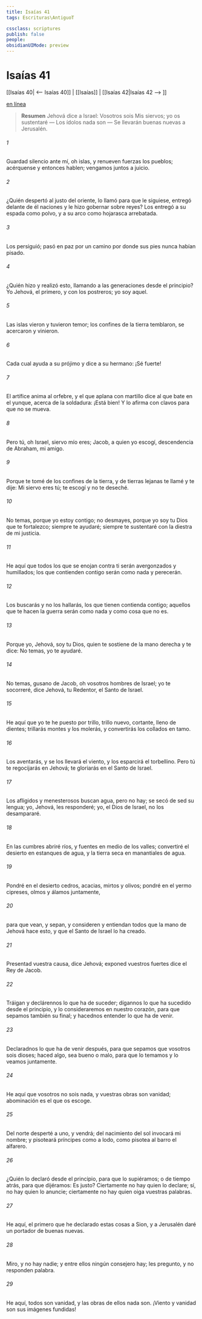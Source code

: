```yaml
---
title: Isaías 41
tags: Escrituras\AntiguoT

cssclass: scriptures
publish: false
people:
obsidianUIMode: preview
---
```


# Isaías 41
[[Isaías 40| <-- Isaías 40]] | [[Isaías]] | [[Isaías 42|Isaías 42 --> ]]

[en línea](https://churchofjesuschrist.org/study/scriptures/ot/isa/41?lang=spa)

> __Resumen__
Jehová dice a Israel: Vosotros sois Mis siervos; yo os sustentaré — Los ídolos nada son — Se llevarán buenas nuevas a Jerusalén.

###### 1 
Guardad silencio ante mí, oh islas, y renueven fuerzas los pueblos; acérquense y entonces hablen; vengamos juntos a juicio.

###### 2 
¿Quién despertó al justo del oriente, lo llamó para que le siguiese, entregó delante de él naciones y le hizo gobernar sobre reyes? Los entregó a su espada como polvo, y a su arco como hojarasca arrebatada.

###### 3 
Los persiguió; pasó en paz por un camino por donde sus pies nunca habían pisado.

###### 4 
¿Quién hizo y realizó esto, llamando a las generaciones desde el principio? Yo Jehová, el primero, y con los postreros; yo soy aquel.

###### 5 
Las islas vieron y tuvieron temor; los confines de la tierra temblaron, se acercaron y vinieron.

###### 6 
Cada cual ayuda a su prójimo y dice a su hermano: ¡Sé fuerte!

###### 7 
El artífice anima al orfebre, y el que aplana con martillo dice al que bate en el yunque, acerca de la soldadura: ¡Está bien! Y lo afirma con clavos para que no se mueva.

###### 8 
Pero tú, oh Israel, siervo mío eres;  Jacob, a quien yo escogí, descendencia de Abraham, mi amigo.

###### 9 
Porque te tomé de los confines de la tierra, y de tierras lejanas te llamé y te dije: Mi siervo eres tú; te escogí y no te deseché.

###### 10 
No temas, porque yo estoy contigo; no desmayes, porque yo soy tu Dios que te fortalezco; siempre te ayudaré; siempre te sustentaré con la diestra de mi justicia.

###### 11 
He aquí que todos los que se enojan contra ti serán avergonzados y humillados; los que contienden contigo serán como nada y perecerán.

###### 12 
Los buscarás y no los hallarás, los que tienen contienda contigo; aquellos que te hacen la guerra serán como nada y como cosa que no es.

###### 13 
Porque yo, Jehová, soy tu Dios, quien te sostiene de la mano derecha y te dice: No temas, yo te ayudaré.

###### 14 
No temas, gusano de Jacob, oh vosotros hombres de Israel; yo te socorreré, dice Jehová, tu Redentor, el Santo de Israel.

###### 15 
He aquí que yo te he puesto por trillo, trillo nuevo, cortante, lleno de dientes; trillarás montes y los molerás, y convertirás los collados en tamo.

###### 16 
Los aventarás, y se los llevará el viento, y los esparcirá el torbellino. Pero tú te regocijarás en Jehová; te gloriarás en el Santo de Israel.

###### 17 
Los afligidos y menesterosos buscan agua, pero no hay; se secó de sed su lengua; yo, Jehová, les responderé; yo, el Dios de Israel, no los desampararé.

###### 18 
En las cumbres abriré ríos, y fuentes en medio de los valles; convertiré el desierto en estanques de agua, y la tierra seca en manantiales de agua.

###### 19 
Pondré en el desierto cedros, acacias, mirtos y olivos; pondré en el yermo cipreses, olmos y álamos juntamente,

###### 20 
para que vean, y sepan, y consideren y entiendan todos que la mano de Jehová hace esto, y que el Santo de Israel lo ha creado.

###### 21 
Presentad vuestra causa, dice Jehová; exponed vuestros fuertes  dice el Rey de Jacob.

###### 22 
Tráigan y declárennos lo que ha de suceder; dígannos lo que ha sucedido desde el principio, y lo consideraremos en nuestro corazón, para que sepamos también su final; y hacednos entender lo que ha de venir.

###### 23 
Declaradnos lo que ha de venir después, para que sepamos que vosotros sois dioses; haced algo, sea bueno o malo, para que lo temamos y lo veamos juntamente.

###### 24 
He aquí que vosotros no sois nada, y vuestras obras son vanidad; abominación es el que os escoge.

###### 25 
Del norte desperté a uno, y vendrá; del nacimiento del sol invocará mi nombre; y pisoteará príncipes como a lodo, como pisotea al barro el alfarero.

###### 26 
¿Quién lo declaró desde el principio, para que lo supiéramos; o de tiempo atrás, para que dijéramos: Es justo? Ciertamente no hay quien lo declare; sí, no hay quien lo anuncie; ciertamente no hay quien oiga vuestras palabras.

###### 27 
He aquí,  el primero que he declarado estas cosas a Sion, y a Jerusalén daré un portador de buenas nuevas.

###### 28 
Miro, y no hay nadie; y entre ellos ningún consejero hay; les pregunto, y no responden palabra.

###### 29 
He aquí, todos son vanidad, y las obras de ellos nada son. ¡Viento y vanidad son sus imágenes fundidas!

